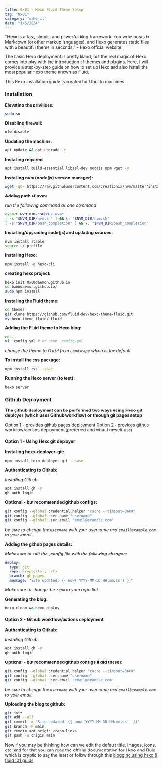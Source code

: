 ```yaml
---
title: 0x01 - Hexo Fluid Theme Setup
tag: "0x01"
category: "make it"
date: "1/5/2024"
---
```


"Hexo is a fast, simple, and powerful blog framework. You write posts in Markdown (or other markup languages), and Hexo generates static files with a beautiful theme in seconds." - Hexo official website.

The basic Hexo deployment is pretty bland, but the real magic of Hexo comes into play with the introduction of themes and plugins. Here, I will provide a step-by-step guide on how to set up Hexo and also install the most popular Hexo theme known as Fluid.

This Hexo installation guide is created for Ubuntu machines.

### Installation

**Elevating the priviliges:**

```bash
sudo su -
```

**Disabling firewall:**

```bash
ufw disable
```

**Updating the machine:**

```bash
apt update && apt upgrade -y
```

**Installing required**

```bash
apt install build-essential libssl-dev nodejs npm wget -y
```

**Installing nvm (node(js) version manager):**

```bash
wget -qO- https://raw.githubusercontent.com/creationix/nvm/master/install.sh | bash
```
**Adding path of nvm:**

*run the following command as one command*
```bash
export NVM_DIR="$HOME/.nvm"
[ -s "$NVM_DIR/nvm.sh" ] && \. "$NVM_DIR/nvm.sh"  
[ -s "$NVM_DIR/bash_completion" ] && \. "$NVM_DIR/bash_completion"
```

**Installing/upgrading node(js) and updating sources:**

```bash
nvm install stable
source ~/.profile
```

**Installing Hexo:**

```bash
npm install -g hexo-cli
```

**creating hexo project:**

```bash
hexo init 0x00daemon.github.io
cd 0x00daemon.github.io/
sudo npm install
```

**Installing the Fluid theme:**

```bash
cd themes
git clone https://github.com/fluid-dev/hexo-theme-fluid.git
mv hexo-theme-fluid/ fluid
```

**Adding the Fluid theme to Hexo blog:**

```bash
cd ..
vi _config.yml # or nano _config.yml
```
*change the theme to ```Fluid``` from ```Landscape``` which is the default*

**To install the css package:**

```bash
npm install css --save
```

**Running the Hexo server (to test):**

```bash
hexo server
```

### Github Deployment

**The github deployment can be performed two ways using Hexo git deployer (which uses Github workflow) or through git pages setup**

Option 1 - provides github pages deployment
Option 2 - provides github workflow/actions deployment (preferred and what I myself use)

#### Option 1 - Using Hexo git deployer

**Installing hexo-deployer-git:**

```bash
npm install hexo-deployer-git --save
```

**Authenticating to Github:**

*Installing Github*

```bash
apt install gh -y
gh auth login
```

**Optional - but recommended github configs:**

```bash
git config --global credential.helper "cache --timeout=3600"
git config --global user.name "username"
git config --global user.email "email@example.com"
```
*be sure to change the ```username``` with your username and ```email@example.com``` to your email.*

**Adding the github pages details:**

*Make sure to edit the _config file with the following changes:*
```yml
deploy:
  type: git
  repo: <repository url>
  branch: gh-pages
  message: "Site updated: {{ now('YYYY-MM-DD HH:mm:ss') }}"
```
*Make sure to change the ```repo``` to your repo link.*

**Generating the blog:**

```bash
hexo clean && hexo deploy
```

#### Option 2 - Github workflow/actions deployment

**Authenticating to Github:**

*Installing Github*

```bash
apt install gh -y
gh auth login
```

**Optional - but recommended github configs (I did these):**

```bash
git config --global credential.helper "cache --timeout=3600"
git config --global user.name "username"
git config --global user.email "email@example.com"
```
*be sure to change the ```username``` with your username and ```email@example.com``` to your email.*

**Uploading the blog to github:**

```bash
git init
git add --all
git commit -m "Site updated: {{ now('YYYY-MM-DD HH:mm:ss') }}"
git branch -M main
git remote add origin <repo-link>
git push -u origin main
```



Now if you may be thinking how can we edit the default title, images, icons, etc. and for that you can read the official documentation for Hexo and Fluid which is cryptic to say the least or follow through this [blogging using hexo & fluid 101 guide](https://xdaem0n.com/blogging-101/)
